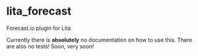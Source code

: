 lita_forecast
=============

Forecast.io plugin for Lita

Currently there is **absolutely** no documentation on how to use this. There
are also no tests! Soon, very soon!

